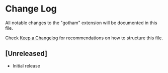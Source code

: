 # Change Log

All notable changes to the "gotham" extension will be documented in this file.

Check [Keep a Changelog](http://keepachangelog.com/) for recommendations on how to structure this file.

## [Unreleased]

- Initial release
